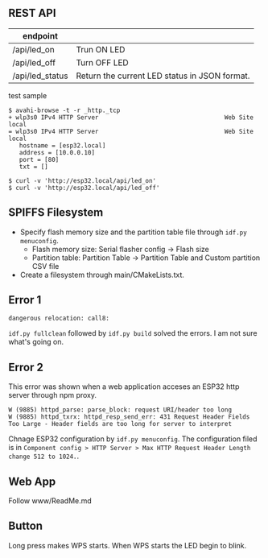 ## REST API

| endpoint        |                                               |
| --------------- | --------------------------------------------- |
| /api/led_on     | Trun ON LED                                   |
| /api/led_off    | Turn OFF LED                                  |
| /api/led_status | Return the current LED status in JSON format. |

test sample

```{bash}
$ avahi-browse -t -r _http._tcp
+ wlp3s0 IPv4 HTTP Server                                   Web Site             local
= wlp3s0 IPv4 HTTP Server                                   Web Site             local
   hostname = [esp32.local]
   address = [10.0.0.10]
   port = [80]
   txt = []

$ curl -v 'http://esp32.local/api/led_on'
$ curl -v 'http://esp32.local/api/led_off'
```

## SPIFFS Filesystem

- Specify flash memory size and the partition table file through `idf.py menuconfig`.
  - Flash memory size: Serial flasher config -> Flash size
  - Partition table: Partition Table -> Partition Table and Custom partition CSV file
- Create a filesystem through main/CMakeLists.txt.

## Error 1

```
dangerous relocation: call8:
```

`idf.py fullclean` followed by `idf.py build` solved the errors. I am not sure what's going on.

## Error 2

This error was shown when a web application acceses an ESP32 http server through npm proxy.

```
W (9885) httpd_parse: parse_block: request URI/header too long
W (9885) httpd_txrx: httpd_resp_send_err: 431 Request Header Fields Too Large - Header fields are too long for server to interpret
```

Chnage ESP32 configuration by `idf.py menuconfig`. The configuration filed is in `Component config > HTTP Server > Max HTTP Request Header Length change 512 to 1024.`.

## Web App

Follow www/ReadMe.md

## Button

Long press makes WPS starts. When WPS starts the LED begin to blink.
